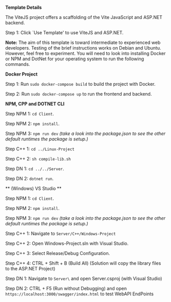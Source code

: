 **Template Details**

The ViteJS project offers a scaffolding of the Vite JavaScript and ASP.NET backend. 

Step 1: Click `Use Template' to use ViteJS and ASP.NET.

**Note:** The aim of this template is toward intermediate to experienced web developers. Testing of the brief instructions works on Debian and Ubuntu. However, feel free to experiment. You will need to look into installing Docker or NPM and DotNet for your operating system to run the following commands.

**Docker Project**

Step 1: Run ```sudo docker-compose build``` to build the project with Docker.

Step 2: Run ```sudo docker-compose up``` to run the frontend and backend.

**NPM, CPP and DOTNET CLI**

Step NPM 1: ```cd Client```.

Step NPM 2: ```npm install```.

Step NPM 3: ```npm run dev``` *(take a look into the package.json to see the other default runtimes the package is setup.)*

Step C++ 1: ```cd ../Linux-Project```

Step C++ 2: ```sh compile-lib.sh```

Step DN 1: ```cd ../../Server```.

Step DN 2: ```dotnet run```.

** (Windows) VS Studio **

Step NPM 1: ```cd Client```.

Step NPM 2: ```npm install```.

Step NPM 3: ```npm run dev``` *(take a look into the package.json to see the other default runtimes the package is setup.)*

Step C++ 1: Navigate to ```Server/C++/Windows-Project```

Step C++ 2: Open Windows-Project.sln with Visual Studio. 

Step C++ 3: Select Release/Debug Configuration.

Step C++ 4: CTRL + Shift + B (Build All) (Solution will copy the library files to the ASP.NET Project)

Step DN 1: Navigate to ```Server\``` and open Server.csproj (with Visual Studio)

Step DN 2: CTRL + F5 (Run without Debugging) and open ```https://localhost:3000/swagger/index.html``` to test WebAPI EndPoints